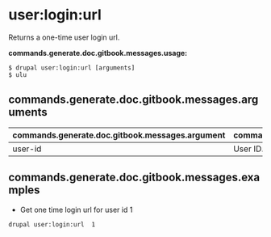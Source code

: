 # user:login:url
Returns a one-time user login url.

**commands.generate.doc.gitbook.messages.usage:**
```
$ drupal user:login:url [arguments]
$ ulu
```

## commands.generate.doc.gitbook.messages.arguments
commands.generate.doc.gitbook.messages.argument | commands.generate.doc.gitbook.messages.details
---------|-------------
user-id | User ID.

## commands.generate.doc.gitbook.messages.examples
* Get one time login url for user id 1
```
drupal user:login:url  1
```
